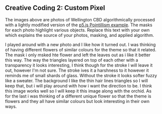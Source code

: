 ## Creative Coding 2: Custom Pixel

The images above are photos of Wellington CBD algorithmically processed with a lightly modified version of the [p5.js Pointillism example](https://p5js.org/examples/image-pointillism.html). The masks for each photo highlight various objects. Replace this text with your own which explains the source of your photos, masking, and applied algorithm.

I played around with a new photo and I like how it turned out. I was thinking of having different flowers of similar colours for the theme so that it related. The mask i only msked hte flower and left the leaves out as i like it better this way. The way the triangles layered on top of each other with a transparency it looks interesting, I think though for the stroke I will leave it out, however I'm not sure. The stroke ives it a harshness to it however it reminds me of small shards of glass. Without the stroke it looks softer fuzzy like a sweater. The background I like the thin hair lines triangles so I will keep that, but i will play around with how i want the direction to be. I think this image works well so I will keep it this image along with the orchid. As for the last i was thinking of a different unique flower so that the theme is flowers and they all have similar colours but look interesting in their own ways.  